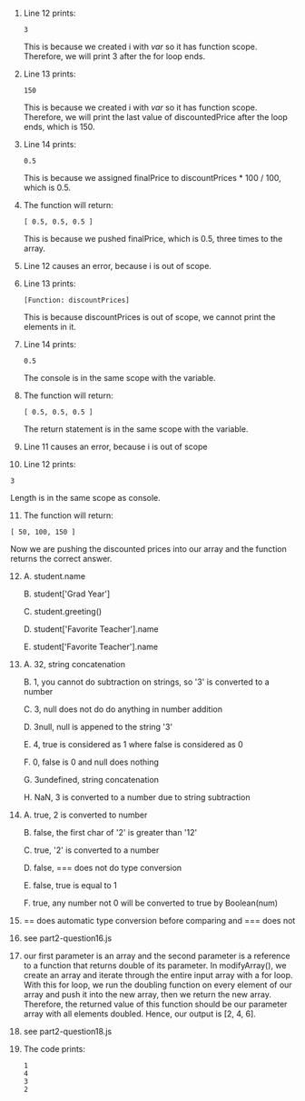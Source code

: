 1. Line 12 prints:
   ```
   3
   ```
   This is because we created i with *var* so it has function scope. Therefore, we will print 3 after the for loop ends.

2. Line 13 prints:
   ```
   150
   ```
   This is because we created i with *var* so it has function scope. Therefore, we will print the last value of discountedPrice after the loop ends, which is 150.

3. Line 14 prints:
   ```
   0.5
   ```
   This is because we assigned finalPrice to discountPrices * 100 / 100, which is 0.5.

4. The function will return:
   ```
   [ 0.5, 0.5, 0.5 ]
   ```
   This is because we pushed finalPrice, which is 0.5, three times to the array.
5. Line 12 causes an error, because i is out of scope.
   
6. Line 13 prints:
   ```
   [Function: discountPrices]
   ```
   This is because discountPrices is out of scope, we cannot print the elements in it.

7. Line 14 prints:
   ```
   0.5
   ```
   The console is in the same scope with the variable.

8. The function will return:
   ```
   [ 0.5, 0.5, 0.5 ]
   ```
   The return statement is in the same scope with the variable.

9.  Line 11 causes an error, because i is out of scope
    
10. Line 12 prints:
   ```
   3
   ```
   Length is in the same scope as console.

11. The function will return:
   ```
   [ 50, 100, 150 ]
   ```
   Now we are pushing the discounted prices into our array and the function returns the correct answer.

12. A. student.name
    
    B. student['Grad Year']

    C. student.greeting()

    D. student['Favorite Teacher'].name

    E. student['Favorite Teacher'].name

13. A. 32, string concatenation
    
    B. 1, you cannot do subtraction on strings, so '3' is converted to a number

    C. 3, null does not do do anything in number addition

    D. 3null, null is appened to the string '3'

    E. 4, true is considered as 1 where false is considered as 0

    F. 0, false is 0 and null does nothing

    G. 3undefined, string concatenation

    H. NaN, 3 is converted to a number due to string subtraction

14. A. true, 2 is converted to number

    B. false, the first char of '2' is greater than '12'

    C. true, '2' is converted to a number

    D. false, === does not do type conversion

    E. false, true is equal to 1

    F. true, any number not 0 will be converted to true by Boolean(num)

15. == does automatic type conversion before comparing and === does not

16. see part2-question16.js

17. our first parameter is an array and the second parameter is a reference to a function that returns double of its parameter. In modifyArray(), we create an array and iterate through the entire input array with a for loop. With this for loop, we run the doubling function on every element of our array and push it into the new array, then we return the new array. Therefore, the returned value of this function should be our parameter array with all elements doubled. Hence, our output is [2, 4, 6].
    
18. see part2-question18.js

19. The code prints:
    ```
    1
    4
    3
    2
    ```
    
